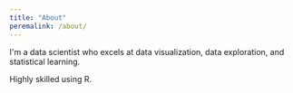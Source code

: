 ```yaml
---
title: "About"
peremalink: /about/
---
```


I'm a data scientist who excels at data visualization, data exploration, and statistical learning.

Highly skilled using R.